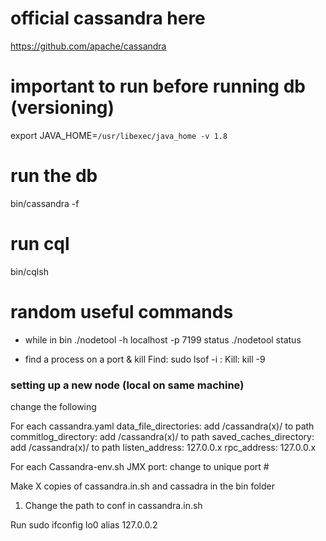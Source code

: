 # official cassandra here
https://github.com/apache/cassandra


# important to run before running db (versioning)
export JAVA_HOME=`/usr/libexec/java_home -v 1.8`


# run the db
bin/cassandra -f


# run cql
bin/cqlsh


# random useful commands

- while in bin
./nodetool -h localhost -p 7199 status
./nodetool status


- find a process on a port & kill
Find: 
sudo lsof -i :<PORT>
Kill: 
kill -9 <PID>

### setting up a new node (local on same machine)
change the following

For each cassandra.yaml
data_file_directories: add /cassandra(x)/ to path
commitlog_directory: add /cassandra(x)/ to path
saved_caches_directory: add /cassandra(x)/ to path
listen_address: 127.0.0.x
rpc_address: 127.0.0.x


For each Cassandra-env.sh
JMX port: change to unique port #

Make X copies of cassandra.in.sh and cassadra in the bin folder
1. Change the path to conf in cassandra.in.sh

Run
sudo ifconfig lo0 alias 127.0.0.2

